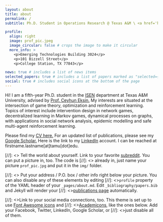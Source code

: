 ```yaml
---
layout: about
title: about
permalink: /
subtitle: Ph.D. Student in Operations Research @ Texas A&M \ <a href='https://netmas.engr.tamu.edu'>Networked Multiagent Systems Lab</a>

profile:
  align: right
  image: prof_pic.jpeg
  image_circular: false # crops the image to make it circular
  more_info: >
    <p>Emerging Technologies Building 3024</p>
    <p>101 Bizzell Street</p>
    <p>College Station, TX 77843</p>

news: true # includes a list of news items
selected_papers: true # includes a list of papers marked as "selected={true}"
social: true # includes social icons at the bottom of the page
---
```


Hi! I am a fifth-year Ph.D. student in the [ISEN](https://engineering.tamu.edu/industrial/index.html) department at Texas A&M University, advised by [Prof. Ceyhun Eksin.](https://netmas.engr.tamu.edu/people/ceyhun-eksin/) My interests are situated at the intersection of game theory, optimization and reinforcement learning. Topics of interest include intervention design in network games, decentralized learning in Markov games, dynamical processes on graphs, with applications in social network analysis, epidemic modelling and safe multi-agent reinforcement learning. 

Please find my [CV here.](https://drive.google.com/file/d/1_HCsmwvltMVZ-OGhEd8D21tD04m3DctX/view?usp=sharing) For an updated list of publications, please see my [Google Scholar.](https://scholar.google.com/citations?user=EeyWLicAAAAJ&hl=en&oi=ao) Here is the link to my [LinkedIn](https://www.linkedin.com/in/soham-das-196075125/) account. I can be reached at firstname.lastname[at]tamu[dot]edu.

[//]: <> Tell the world about yourself. Link to your favorite [subreddit](http://reddit.com). You can put a picture in, too. The code is [//]: <> already in, just name your picture `prof_pic.jpg` and put it in the `img/` folder.

[//]: <> Put your address / P.O. box / other info right below your picture. You can also disable any of these elements by editing [//]: <>`profile` property of the YAML header of your `_pages/about.md`. Edit `_bibliography/papers.bib` and Jekyll will render your [//]: <>[publications page](/al-folio/publications/) automatically.

[//]: <>Link to your social media connections, too. This theme is set up to use [Font Awesome icons](https://fontawesome.com/) and [//]: <>[Academicons](https://jpswalsh.github.io/academicons/), like the ones below. Add your Facebook, Twitter, LinkedIn, Google Scholar, or [//]: <>just disable all of them.
